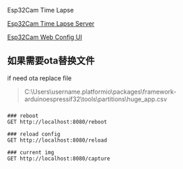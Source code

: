 Esp32Cam Time Lapse

[Esp32Cam Time Lapse Server](https://github.com/starofys/esp32-time-lapse-server)

[Esp32Cam Web Config UI](https://github.com/starofys/esp32-time-lapse-web)


## 如果需要ota替换文件
if need ota replace file
> C:\Users\username\.platformio\packages\framework-arduinoespressif32\tools\partitions\huge_app.csv


###
```http request
### reboot
GET http://localhost:8080/reboot

### reload config
GET http://localhost:8080/reload

### current img
GET http://localhost:8080/capture

```

